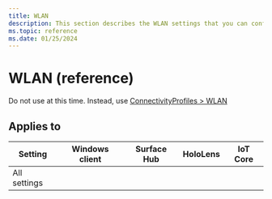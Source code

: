 ```yaml
---
title: WLAN
description: This section describes the WLAN settings that you can configure in provisioning packages for Windows 10 using Windows Configuration Designer.
ms.topic: reference
ms.date: 01/25/2024
---
```


# WLAN (reference)

Do not use at this time. Instead, use [ConnectivityProfiles > WLAN](wcd-connectivityprofiles.md#wlan)

## Applies to

| Setting   | Windows client | Surface Hub | HoloLens | IoT Core |
| --- | :---: | :---: | :---: | :---: |
| All settings |  |  |  |   |
